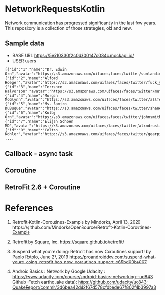 # NetworkRequestsKotlin

Network communication has progressed significantly in the last few years.
This repository is a collection of those strategies, old and new.

## Sample data

- BASE URL https://5e510330f2c0d300147c034c.mockapi.io/
- USER users

```
[{"id":"1","name":"Dr. Edwin Orn","avatar":"https://s3.amazonaws.com/uifaces/faces/twitter/sunlandictwin/128.jpg","email":"Connor.Hartmann71@gmail.com"},{"id":"2","name":"Alford Hoeger","avatar":"https://s3.amazonaws.com/uifaces/faces/twitter/fuck_you_two/128.jpg","email":"Rick83@gmail.com"},{"id":"3","name":"Terrance Halvorson","avatar":"https://s3.amazonaws.com/uifaces/faces/twitter/mufaddal_mw/128.jpg","email":"Kenton_Wisozk@hotmail.com"},{"id":"4","name":"Morgan McGlynn","avatar":"https://s3.amazonaws.com/uifaces/faces/twitter/allfordesign/128.jpg","email":"Adah_Streich14@gmail.com"},{"id":"5","name":"Ms. Ramiro DuBuque","avatar":"https://s3.amazonaws.com/uifaces/faces/twitter/shaneIxD/128.jpg","email":"Forrest_Toy@yahoo.com"},{"id":"6","name":"Kolby Orn","avatar":"https://s3.amazonaws.com/uifaces/faces/twitter/johnsmithagency/128.jpg","email":"Kay.Kuhn22@yahoo.com"},{"id":"7","name":"Elijah Schoen MD","avatar":"https://s3.amazonaws.com/uifaces/faces/twitter/alxndrustinov/128.jpg","email":"Mya_Leuschke@yahoo.com"},{"id":"8","name":"Colton Kohler","avatar":"https://s3.amazonaws.com/uifaces/faces/twitter/gearpixels/128.jpg","email":"Stephen49@hotmail.com"},
....
```

## Callback - async task

## Coroutine 

## RetroFit 2.6 + Coroutine


# References

1. Retrofit-Kotlin-Coroutines-Example by Mindorks, April 13, 2020
https://github.com/MindorksOpenSource/Retrofit-Kotlin-Coroutines-Example

2. Retrofit by Square, Inc.
https://square.github.io/retrofit/

3. Suspend what you’re doing: Retrofit has now Coroutines support! by Paolo Rotolo, June 27, 2019
https://proandroiddev.com/suspend-what-youre-doing-retrofit-has-now-coroutines-support-c65bd09ba067

4. Android Basics : Network by Google
Udacity : https://www.udacity.com/course/android-basics-networking--ud843
Github (Fetch earthquake data): https://github.com/udacity/ud843-QuakeReport/commit/3d6bea42dd2f67d578cfdbede67f802f4b3997a3
